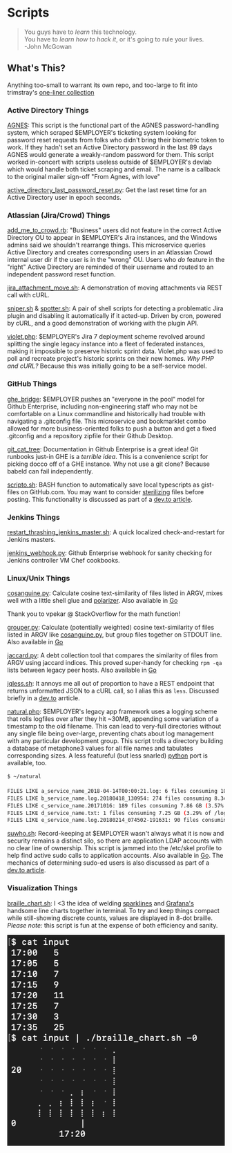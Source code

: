 # Scripts

> You guys have to *learn* this technology.<br>You have to *learn how to hack it*, or it's going to rule your lives.  
> -John McGowan  

## What's This?

Anything too-small to warrant its own repo, and too-large to fit into trimstray's [one-liner collection](https://github.com/trimstray/the-book-of-secret-knowledge/blob/master/README.md)

### Active Directory Things

[AGNES](AGNES.rb): This script is the functional part of the AGNES password-handling system, which scraped $EMPLOYER's ticketing system looking for password reset requests from folks who didn't bring their biometric token to work. If they hadn't set an Active Directory password in the last 89 days AGNES would generate a weakly-random password for them. This script worked in-concert with scripts useless outside of $EMPLOYER's devlab which would handle both ticket scraping and email. The name is a callback to the original mailer sign-off "From Agnes, with love"

[active_directory_last_password_reset.py](active_directory_last_password_reset.py): Get the last reset time for an Active Directory user in epoch seconds.


### Atlassian (Jira/Crowd) Things

[add_me_to_crowd.rb](add_me_to_crowd.rb): "Business" users did not feature in the correct Active Directory OU to appear in $EMPLOYER's Jira instances, and the Windows admins said we shouldn't rearrange things. This microservice queries Active Directory and creates corresponding users in an Atlassian Crowd internal user dir if the user is in the "wrong" OU. Users who *do* feature in the "right" Active Directory are reminded of their username and routed to an independent password reset function. 

[jira_attachment_move.sh](jira_attachment_move.sh): A demonstration of moving attachments via REST call with cURL.

[sniper.sh](sniper.sh) & [spotter.sh](spotter.sh): A pair of shell scripts for detecting a problematic Jira plugin and disabling it automatically if it acted-up. Driven by cron, powered by cURL, and a good demonstration of working with the plugin API.

[violet.php](violet.php): $EMPLOYER's Jira 7 deployment scheme revolved around splitting the single legacy instance into a fleet of federated instances, making it impossible to preserve historic sprint data. Violet.php was used to poll and recreate project's historic sprints on their new homes. *Why PHP and cURL?* Because this was initially going to be a self-service model.


### GitHub Things

[ghe_bridge](ghe_bridge): $EMPLOYER pushes an "everyone in the pool" model for Github Enterprise, including non-engineering staff who may not be comfortable on a Linux commandline and historically had trouble with navigating a .gitconfig file. This microservice and bookmarklet combo allowed for more business-oriented folks to push a button and get a fixed .gitconfig and a repository zipfile for their Github Desktop. 

[git_cat_tree](git_cat_tree.rb): Documentation in Github Enterprise is a great idea! Git runbooks just-in GHE is a *terrible idea*. This is a convenience script for picking docco off of a GHE instance. Why not use a git clone? Because babeld can fail independently.

[scripto.sh](scripto.sh): BASH function to automatically save local typescripts as gist-files on GitHub.com. You may want to consider [sterilizing](https://github.com/lbonanomi/go/blob/master/revisionist.go) files before posting. This functionality is discussed as part of a [dev.to article](https://dev.to/lbonanomi/dear-diary-recording-bash-session-as-github-gists-1nga).


### Jenkins Things

[restart_thrashing_jenkins_master.sh](restart_thrashing_jenkins_master.sh): A quick localized check-and-restart for Jenkins masters.

[jenkins_webhook.py](jenkins_webhook.py): Github Enterprise webhook for sanity checking for Jenkins controller VM Chef cookbooks.


### Linux/Unix Things

[cosanguine.py](cosanguine.py): Calculate cosine text-similarity of files listed in ARGV, mixes well with a little shell glue and [polarizer](https://github.com/lbonanomi/polarizer).  Also available in [Go](https://github.com/lbonanomi/go/blob/master/consanguine.go)  

Thank you to vpekar @ StackOverflow for the math function!

[grouper.py](grouper.py): Calculate (potentially weighted) cosine text-similarity of files listed in ARGV like [cosanguine.py](https://github.com/lbonanomi/scripts/blob/master/cosanguine.py), but group files together on STDOUT line. Also available in [Go](https://github.com/lbonanomi/go/blob/master/grouper.go)  

[jaccard.py](jaccard.py): A debt collection tool that compares the similarity of files from ARGV using jaccard indices. This proved super-handy for checking ```rpm -qa``` lists between legacy peer hosts. Also available in [Go](https://github.com/lbonanomi/go/blob/master/jaccard.go)  

[jqless.sh](jqless.sh): It annoys me all out of proportion to have a REST endpoint that returns unformatted JSON to a cURL call, so I alias this as `less`. Discussed briefly in a [dev.to](https://dev.to/lbonanomi/tweaking-less-1-for-json-parsing-10km) arrticle.

[natural.php](natural.php): $EMPLOYER's legacy app framework uses a logging scheme that rolls logfiles over after they hit ~30MB, appending some variation of a timestamp to the old filename. This can lead to very-full directories without any single file being over-large, preventing chats about log management with any particular development group. This script trolls a directory building a database of metaphone3 values for all file names and tabulates corresponding sizes. A less featureful (but less snarled) [python](https://github.com/lbonanomi/scripts/blob/master/natural.py) port is available, too.

```bash
$ ~/natural

FILES LIKE a_service_name_2018-04-14T00:00:21.log: 6 files consuming 10.45 GB (4.74% of /logs)
FILES LIKE b_service_name.log.20180418_130954: 274 files consuming 8.34 GB (3.78% of /logs)
FILES LIKE c_service_name.20171016: 189 files consuming 7.86 GB (3.57% of /logs)
FILES LIKE d_service_name.txt: 1 files consuming 7.25 GB (3.29% of /logs)
FILES LIKE e_service_name.log.20180214_074502-191631: 90 files consuming 4.79 GB (2.18% of /logs)
```

[suwho.sh](suwho.sh): Record-keeping at $EMPLOYER wasn't always what it is now and security remains a distinct silo, so there are application LDAP accounts with no clear line of ownership. This script is jammed into the /etc/skel profile to help find active sudo calls to application accounts. Also available in [Go](https://github.com/lbonanomi/go/blob/master/suwho.go). The mechanics of determining sudo-ed users is also discussed as part of a [dev.to article](https://dev.to/lbonanomi/dear-diary-recording-bash-session-as-github-gists-1nga).  


### Visualization Things

[braille_chart.sh](braille_chart.sh): I <3 the idea of welding  [sparklines](https://github.com/holman/spark) and [Grafana's](https://grafana.com) handsome line charts together in terminal. To try and keep things compact while still-showing discrete counts, values are displayed in 8-dot braille. *Please note:* this script is fun at the expense of both efficiency and sanity. 

![screencap](screenshots/braille_chart.png)
